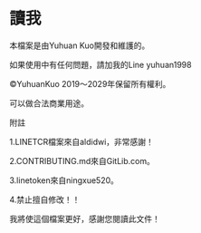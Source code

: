 # 讀我

本檔案是由Yuhuan Kuo開發和維護的。

如果使用中有任何問題，請加我的Line yuhuan1998

©️YuhuanKuo 2019〜2029年保留所有權利。 

可以做合法商業用途。

附註 

1.LINETCR檔案來自aldidwi，非常感謝！ 
 
2.CONTRIBUTING.md來自GitLib.com。  

3.linetoken來自ningxue520。  

4.禁止擅自修改！！


我將使這個檔案更好，感謝您閱讀此文件！
